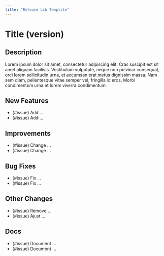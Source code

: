 ```yaml
---
title: "Release Lib Template"
---
```


# Title (version)

## Description
Lorem ipsum dolor sit amet, consectetur adipiscing elit. Cras suscipit est sit amet aliquam facilisis. Vestibulum vulputate, neque non pulvinar consequat, orci lorem sollicitudin urna, et accumsan erat metus dignissim massa. Nam sem diam, pellentesque vitae semper vel, fringilla id eros. Morbi condimentum urna et lorem viverra condimentum.

## New Features
- (#issue) Add ...
- (#issue) Add ...

## Improvements
- (#issue) Change ...
- (#issue) Change ... 

## Bug Fixes
- (#issue) Fix ... 
- (#issue) Fix ...

## Other Changes
- (#issue) Remove ...
- (#issue) Ajust ...

## Docs
- (#issue) Document ...
- (#issue) Document ...
